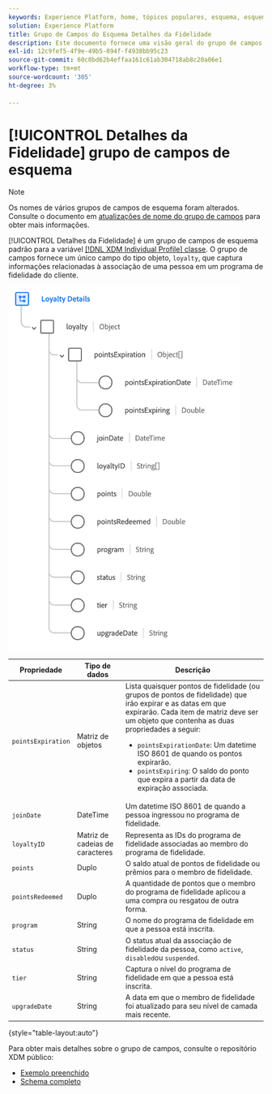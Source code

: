 ```yaml
---
keywords: Experience Platform, home, tópicos populares, esquema, esquema, XDM, perfil individual, campos, esquemas, esquemas, detalhes de fidelidade, design de esquema, grupo de campos, grupo de campos;
solution: Experience Platform
title: Grupo de Campos do Esquema Detalhes da Fidelidade
description: Este documento fornece uma visão geral do grupo de campos Detalhes da Fidelidade .
exl-id: 12c9fef5-4f9e-49b5-894f-f4938bb95c23
source-git-commit: 60c0bd62b4effaa161c61ab304718ab8c20a06e1
workflow-type: tm+mt
source-wordcount: '305'
ht-degree: 3%

---
```


# [!UICONTROL Detalhes da Fidelidade] grupo de campos de esquema

>[!NOTE]
>
>Os nomes de vários grupos de campos de esquema foram alterados. Consulte o documento em [atualizações de nome do grupo de campos](../name-updates.md) para obter mais informações.

[!UICONTROL Detalhes da Fidelidade] é um grupo de campos de esquema padrão para a variável [[!DNL XDM Individual Profile] classe](../../classes/individual-profile.md). O grupo de campos fornece um único campo do tipo objeto, `loyalty`, que captura informações relacionadas à associação de uma pessoa em um programa de fidelidade do cliente.

![](../../images/field-groups/loyalty-details.png)

| Propriedade | Tipo de dados | Descrição |
| --- | --- | --- |
| `pointsExpiration` | Matriz de objetos | Lista quaisquer pontos de fidelidade (ou grupos de pontos de fidelidade) que irão expirar e as datas em que expirarão. Cada item de matriz deve ser um objeto que contenha as duas propriedades a seguir: <ul><li>`pointsExpirationDate`: Um datetime ISO 8601 de quando os pontos expirarão.</li><li>`pointsExpiring`: O saldo do ponto que expira a partir da data de expiração associada.</li></ul> |
| `joinDate` | DateTime | Um datetime ISO 8601 de quando a pessoa ingressou no programa de fidelidade. |
| `loyaltyID` | Matriz de cadeias de caracteres | Representa as IDs do programa de fidelidade associadas ao membro do programa de fidelidade. |
| `points` | Duplo | O saldo atual de pontos de fidelidade ou prêmios para o membro de fidelidade. |
| `pointsRedeemed` | Duplo | A quantidade de pontos que o membro do programa de fidelidade aplicou a uma compra ou resgatou de outra forma. |
| `program` | String | O nome do programa de fidelidade em que a pessoa está inscrita. |
| `status` | String | O status atual da associação de fidelidade da pessoa, como `active`, `disabled`ou `suspended`. |
| `tier` | String | Captura o nível do programa de fidelidade em que a pessoa está inscrita. |
| `upgradeDate` | String | A data em que o membro de fidelidade foi atualizado para seu nível de camada mais recente. |

{style=&quot;table-layout:auto&quot;}

Para obter mais detalhes sobre o grupo de campos, consulte o repositório XDM público:

* [Exemplo preenchido](https://github.com/adobe/xdm/blob/master/components/fieldgroups/profile/profile-loyalty-details.example.1.json)
* [Schema completo](https://github.com/adobe/xdm/blob/master/components/fieldgroups/profile/profile-loyalty-details.schema.json)
